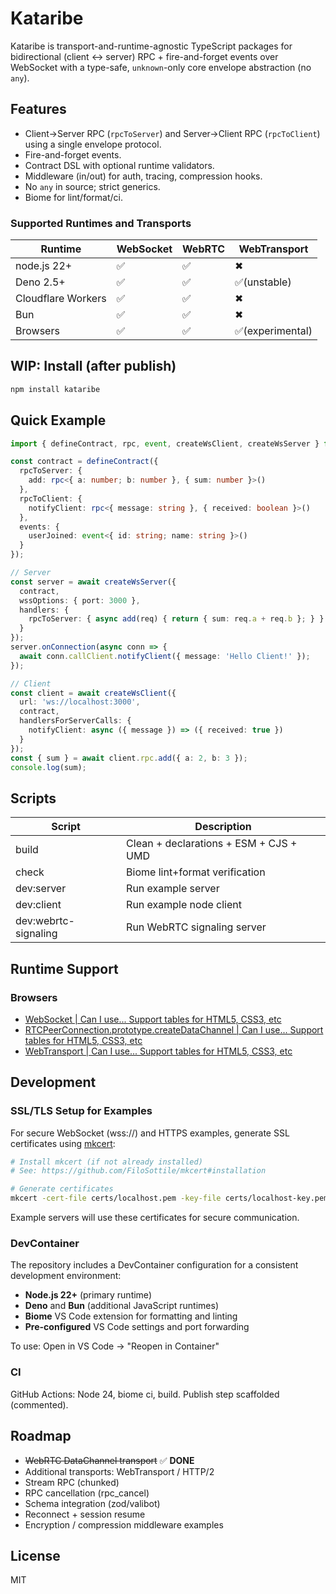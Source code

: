 # Kataribe

Kataribe is transport-and-runtime-agnostic TypeScript packages for bidirectional (client ↔ server) RPC + fire-and-forget events over WebSocket with a type-safe, `unknown`-only core envelope abstraction (no `any`).

## Features

- Client→Server RPC (`rpcToServer`) and Server→Client RPC (`rpcToClient`) using a single envelope protocol.
- Fire-and-forget events.
- Contract DSL with optional runtime validators.
- Middleware (in/out) for auth, tracing, compression hooks.
- No `any` in source; strict generics.
- Biome for lint/format/ci.

### Supported Runtimes and Transports

|Runtime|WebSocket|WebRTC|WebTransport|
|---|---|---|---|
|node.js 22+|✅|✅|✖|
|Deno 2.5+|✅|✅|✅(unstable)|
|Cloudflare Workers|✅|✅|✖|
|Bun|✅|✅|✖|
|Browsers|✅|✅|✅(experimental)|

## WIP: Install (after publish)

```bash
npm install kataribe
```

## Quick Example

```ts
import { defineContract, rpc, event, createWsClient, createWsServer } from 'kataribe';

const contract = defineContract({
  rpcToServer: {
    add: rpc<{ a: number; b: number }, { sum: number }>()
  },
  rpcToClient: {
    notifyClient: rpc<{ message: string }, { received: boolean }>()
  },
  events: {
    userJoined: event<{ id: string; name: string }>()
  }
});

// Server
const server = await createWsServer({
  contract,
  wssOptions: { port: 3000 },
  handlers: {
    rpcToServer: { async add(req) { return { sum: req.a + req.b }; } }
  }
});
server.onConnection(async conn => {
  await conn.callClient.notifyClient({ message: 'Hello Client!' });
});

// Client
const client = await createWsClient({
  url: 'ws://localhost:3000',
  contract,
  handlersForServerCalls: {
    notifyClient: async ({ message }) => ({ received: true })
  }
});
const { sum } = await client.rpc.add({ a: 2, b: 3 });
console.log(sum);
```

## Scripts

| Script | Description |
|--------|-------------|
| build | Clean + declarations + ESM + CJS + UMD |
| check | Biome lint+format verification |
| dev:server | Run example server |
| dev:client | Run example node client |
| dev:webrtc-signaling | Run WebRTC signaling server |

## Runtime Support

### Browsers

- [WebSocket | Can I use... Support tables for HTML5, CSS3, etc](https://caniuse.com/mdn-api_websocket)
- [RTCPeerConnection.prototype.createDataChannel | Can I use... Support tables for HTML5, CSS3, etc](https://caniuse.com/mdn-api_rtcpeerconnection_createdatachannel)
- [WebTransport | Can I use... Support tables for HTML5, CSS3, etc](https://caniuse.com/webtransport)

## Development

### SSL/TLS Setup for Examples

For secure WebSocket (wss://) and HTTPS examples, generate SSL certificates using [mkcert](https://github.com/FiloSottile/mkcert):

```bash
# Install mkcert (if not already installed)
# See: https://github.com/FiloSottile/mkcert#installation

# Generate certificates
mkcert -cert-file certs/localhost.pem -key-file certs/localhost-key.pem localhost 127.0.0.1 ::1
```

Example servers will use these certificates for secure communication.

### DevContainer

The repository includes a DevContainer configuration for a consistent development environment:

- **Node.js 22+** (primary runtime)
- **Deno** and **Bun** (additional JavaScript runtimes)
- **Biome** VS Code extension for formatting and linting
- **Pre-configured** VS Code settings and port forwarding

To use: Open in VS Code → "Reopen in Container"

### CI

GitHub Actions: Node 24, biome ci, build. Publish step scaffolded (commented).

## Roadmap

- ~~WebRTC DataChannel transport~~ ✅ **DONE**
- Additional transports: WebTransport / HTTP/2
- Stream RPC (chunked)
- RPC cancellation (rpc_cancel)
- Schema integration (zod/valibot)
- Reconnect + session resume
- Encryption / compression middleware examples

## License

MIT
